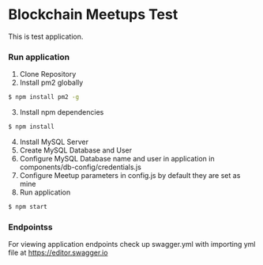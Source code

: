 # Blockchain Meetups Test
This is test application.

### Run application 
1. Clone Repository
2. Install pm2 globally
```bash
$ npm install pm2 -g
```
3. Install npm dependencies 
```bash
$ npm install
```
4. Install MySQL Server
5. Create MySQL Database and User
6. Configure MySQL Database name and user in application in components/db-config/credentials.js
7. Configure Meetup parameters in config.js by default they are set as mine
8. Run application 
```bash
$ npm start
```

### Endpointss
For viewing application endpoints check up swagger.yml with importing yml file at <a href="https://editor.swagger.io/">https://editor.swagger.io</a>
